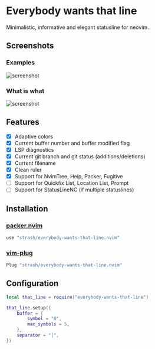 # Everybody wants that line
Minimalistic, informative and elegant statusline for neovim.

## Screenshots
### Examples
![screenshot](https://i.ibb.co/3ym5jsb/Group-14.png)

### What is what
![screenshot](https://i.ibb.co/GtLSRQg/Group-14-2.png)

## Features
- [x] Adaptive colors
- [x] Current buffer number and buffer modified flag
- [x] LSP diagnostics
- [x] Current git branch and git status (additions/deletions)
- [x] Current filename
- [x] Clean ruler
- [x] Support for NvimTree, Help, Packer, Fugitive
- [ ] Support for Quickfix List, Location List, Prompt
- [ ] Support for StatusLineNC (if multiple statuslines)

## Installation
### [packer.nvim](https://github.com/wbthomason/packer.nvim)
```lua
use "strash/everybody-wants-that-line.nvim"
```
### [vim-plug](https://github.com/junegunn/vim-plug)
```lua
Plug "strash/everybody-wants-that-line.nvim"
```

## Configuration
```lua
local that_line = require("everybody-wants-that-line")

that_line.setup({
	buffer = {
		symbol = "0",
		max_symbols = 5,
	},
	separator = "│",
})
```


